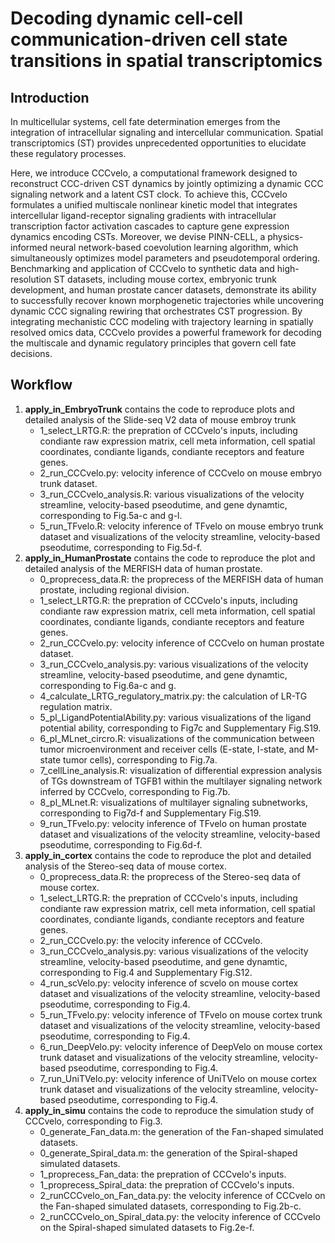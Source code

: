 # Decoding dynamic cell-cell communication-driven cell state transitions in spatial transcriptomics

## Introduction
In multicellular systems, cell fate determination emerges from the integration of intracellular signaling and intercellular communication. Spatial transcriptomics (ST) provides unprecedented opportunities to elucidate these regulatory processes.

Here, we introduce CCCvelo, a computational framework designed to reconstruct CCC-driven CST dynamics by jointly optimizing a dynamic CCC signaling network and a latent CST clock. To achieve this, CCCvelo formulates a unified multiscale nonlinear kinetic model that integrates intercellular ligand-receptor signaling gradients with intracellular transcription factor activation cascades to capture gene expression dynamics encoding CSTs. Moreover, we devise PINN-CELL, a physics-informed neural network-based coevolution learning algorithm, which simultaneously optimizes model parameters and pseudotemporal ordering. Benchmarking and application of CCCvelo to synthetic data and high-resolution ST datasets, including mouse cortex, embryonic trunk development, and human prostate cancer datasets, demonstrate its ability to successfully recover known morphogenetic trajectories while uncovering dynamic CCC signaling rewiring that orchestrates CST progression. By integrating mechanistic CCC modeling with trajectory learning in spatially resolved omics data, CCCvelo provides a powerful framework for decoding the multiscale and dynamic regulatory principles that govern cell fate decisions.

## Workflow
1. **apply_in_EmbryoTrunk** contains the code to reproduce plots and detailed analysis of the Slide-seq V2 data of mouse embroy trunk<br>
   - 1_select_LRTG.R: the prepration of CCCvelo's inputs, including condiante raw expression matrix, cell meta information, cell spatial coordinates, condiante ligands, condiante receptors and feature genes.
   - 2_run_CCCvelo.py: velocity inference of CCCvelo on mouse embryo trunk dataset.
   - 3_run_CCCvelo_analysis.R: various visualizations of the velocity streamline, velocity-based pseodutime, and gene dynamtic, corresponding to Fig.5a-c and g-l.
   - 5_run_TFvelo.R: velocity inference of TFvelo on mouse embryo trunk dataset and visualizations of the velocity streamline, velocity-based pseodutime, corresponding to Fig.5d-f.
2. **apply_in_HumanProstate** contains the code to reproduce the plot and detailed analysis of the MERFISH data of human prostate.<br>
   - 0_proprecess_data.R: the proprecess of the MERFISH data of human prostate, including regional division.
   - 1_select_LRTG.R: the prepration of CCCvelo's inputs, including condiante raw expression matrix, cell meta information, cell spatial coordinates, condiante ligands, condiante receptors and feature genes.
   - 2_run_CCCvelo.py: velocity inference of CCCvelo on human prostate dataset.
   - 3_run_CCCvelo_analysis.py: various visualizations of the velocity streamline, velocity-based pseodutime, and gene dynamtic, corresponding to Fig.6a-c and g.
   - 4_calculate_LRTG_regulatory_matrix.py: the calculation of LR-TG regulation matrix.
   - 5_pl_LigandPotentialAbility.py: various visualizations of the ligand potential ability, corresponding to Fig7c and Supplementary Fig.S19.
   - 6_pl_MLnet_circro.R: visualizations of the communication between tumor microenvironment and receiver cells (E-state, I-state, and M-state tumor cells), corresponding to Fig.7a.
   - 7_cellLine_analysis.R: visualization of differential expression analysis of TGs downstream of TGFB1 within the multilayer signaling network inferred by CCCvelo, corresponding to Fig.7b.
   - 8_pl_MLnet.R: visualizations of multilayer signaling subnetworks, corresponding to Fig7d-f and Supplementary Fig.S19.
   - 9_run_TFvelo.py: velocity inference of TFvelo on human prostate dataset and visualizations of the velocity streamline, velocity-based pseodutime, corresponding to Fig.6d-f.
3. **apply_in_cortex** contains the code to reproduce the plot and detailed analysis of the Stereo-seq data of mouse cortex. <br>
   - 0_proprecess_data.R: the proprecess of the Stereo-seq data of mouse cortex.
   - 1_select_LRTG.R: the prepration of CCCvelo's inputs, including condiante raw expression matrix, cell meta information, cell spatial coordinates, condiante ligands, condiante receptors and feature genes.
   - 2_run_CCCvelo.py: the velocity inference of CCCvelo.
   - 3_run_CCCvelo_analysis.py: various visualizations of the velocity streamline, velocity-based pseodutime, and gene dynamtic, corresponding to Fig.4 and Supplementary Fig.S12.
   - 4_run_scVelo.py: velocity inference of scvelo on mouse cortex dataset and visualizations of the velocity streamline, velocity-based pseodutime, corresponding to Fig.4.
   - 5_run_TFvelo.py: velocity inference of TFvelo on mouse cortex trunk dataset and visualizations of the velocity streamline, velocity-based pseodutime, corresponding to Fig.4.
   - 6_run_DeepVelo.py: velocity inference of DeepVelo on mouse cortex trunk dataset and visualizations of the velocity streamline, velocity-based pseodutime, corresponding to Fig.4.
   - 7_run_UniTVelo.py: velocity inference of UniTVelo on mouse cortex trunk dataset and visualizations of the velocity streamline, velocity-based pseodutime, corresponding to Fig.4.
4. **apply_in_simu** contains the code to reproduce the simulation study of CCCvelo, corresponding to Fig.3. <br>
   - 0_generate_Fan_data.m: the generation of the Fan-shaped simulated datasets.
   - 0_generate_Spiral_data.m: the generation of the Spiral-shaped simulated datasets.
   - 1_proprecess_Fan_data: the prepration of CCCvelo's inputs.
   - 1_proprecess_Spiral_data: the prepration of CCCvelo's inputs.
   - 2_runCCCvelo_on_Fan_data.py: the velocity inference of CCCvelo on the Fan-shaped simulated datasets, corresponding to Fig.2b-c.
   - 2_runCCCvelo_on_Spiral_data.py: the velocity inference of CCCvelo on the Spiral-shaped simulated datasets to Fig.2e-f.

